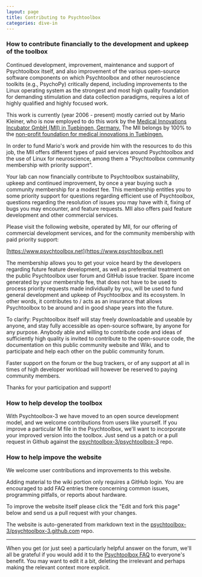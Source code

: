 ```yaml
---
layout: page
title: Contributing to Psychtoolbox
categories: dive-in
---
```


### How to contribute financially to the development and upkeep of the toolbox

Continued development, improvement, maintenance and support of
Psychtoolbox itself, and also improvement of the various open-source
software components on which Psychtoolbox and other neuroscience toolkits
(e.g., PsychoPy) critically depend, including improvements to the Linux
operating system as the strongest and most high quality foundation for
demanding stimulation and data collection paradigms, requires a lot of
highly qualified and highly focused work.

This work is currently (year 2006 - present) mostly carried out by Mario
Kleiner, who is now employed to do this work by the [Medical Innovations
Incubator GmbH (MII) in Tuebingen, Germany.](https://www.mi-incubator.com)
The MII belongs by 100% to the [non-profit foundation for medical
innovations in Tuebingen.](http://www.mi-foundation.org)

In order to fund Mario's work and provide him with the resources to do
this job, the MII offers different types of paid services around
Psychtoolbox and the use of Linux for neuroscience, among them a
"Psychtoolbox community membership with priority support".

Your lab can now financially contribute to Psychtoolbox sustainability,
upkeep and continued improvement, by once a year buying such a community
membership for a modest fee. This membership entitles you to some
priority support for questions regarding efficient use of Psychtoolbox,
questions regarding the resolution of issues you may have with it, fixing
of bugs you may encounter, and feature requests. MII also offers paid
feature development and other commercial services.

Please visit the following website, operated by MII, for our offering of
commercial development services, and for the community membership with
paid priority support:


[https://www.psychtoolbox.net](https://www.psychtoolbox.net)

The membership allows you to get your voice heard by the developers
regarding future feature development, as well as preferential treatment
on the public Psychtoolbox user forum and GitHub issue tracker. Spare
income generated by your membership fee, that does not have to be used
to process priority requests made individually by you, will be used to
fund general development and upkeep of Psychtoolbox and its ecosystem. In
other words, it contributes to / acts as an insurance that allows
Psychtoolbox to be around and in good shape years into the future.

To clarify: Psychtoolbox itself will stay freely downloadable and useable
by anyone, and stay fully accessible as open-source software, by anyone
for any purpose. Anybody able and willing to contribute code and ideas of
sufficiently high quality is invited to contribute to the open-source
code, the documentation on this public community website and Wiki, and to
participate and help each other on the public community forum.

Faster support on the forum or the bug trackers, or of any support at all
in times of high developer workload will however be reserved to paying
community members.

Thanks for your participation and support!

### How to help develop the toolbox

With Psychtoolbox-3 we have moved to an open source development model, and we
welcome contributions from users like yourself. If you improve a particular M
file in the Psychtoolbox, we'll want to incorporate your improved version into
the toolbox. Just send us a patch or a pull request in Github against the
[psychtoolbox-3/psychtoolbox-3](https://github.com/Psychtoolbox-3/Psychtoolbox-3)
repo.

### How to help impove the website

We welcome user contributions and improvements to this website.

Adding material to the wiki portion only requires a GitHub login. You are
encouraged to add FAQ entries there concerning common issues, programming
pitfalls, or reports about hardware.

To improve the website itself please click the "Edit and fork this page" below
and send us a pull request with your changes.

The website is auto-generated from markdown text in the
[psychtoolbox-3/psychtoolbox-3.github.com](https://github.com/Psychtoolbox-3/Psychtoolbox-3.github.com)
repo.


* * *

When you get (or just see) a particularly helpful answer on the forum,
we'll all be grateful if you would add it to the [Psychtoolbox FAQ](https://github.com/Psychtoolbox-3/Psychtoolbox-3/wiki/FAQ)
to everyone's benefit. You may want to edit it a bit, deleting the
irrelevant and perhaps making the relevant context more explicit. 

